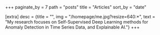 +++
paginate_by = 7
path = "posts"
title = "Articles"
sort_by = "date"

[extra]
desc = {title = "", img = "/homepage/me.jpg?resize=640:*", text = "My research focuses on Self-Supervised Deep Learning methods for Anomaly Detection in Time Series Data, and Explainable AI."}
+++
